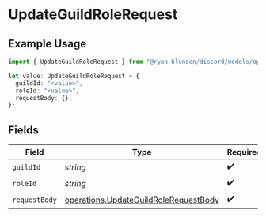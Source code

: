 # UpdateGuildRoleRequest

## Example Usage

```typescript
import { UpdateGuildRoleRequest } from "@ryan-blunden/discord/models/operations";

let value: UpdateGuildRoleRequest = {
  guildId: "<value>",
  roleId: "<value>",
  requestBody: {},
};
```

## Fields

| Field                                                                                          | Type                                                                                           | Required                                                                                       | Description                                                                                    |
| ---------------------------------------------------------------------------------------------- | ---------------------------------------------------------------------------------------------- | ---------------------------------------------------------------------------------------------- | ---------------------------------------------------------------------------------------------- |
| `guildId`                                                                                      | *string*                                                                                       | :heavy_check_mark:                                                                             | N/A                                                                                            |
| `roleId`                                                                                       | *string*                                                                                       | :heavy_check_mark:                                                                             | N/A                                                                                            |
| `requestBody`                                                                                  | [operations.UpdateGuildRoleRequestBody](../../models/operations/updateguildrolerequestbody.md) | :heavy_check_mark:                                                                             | N/A                                                                                            |